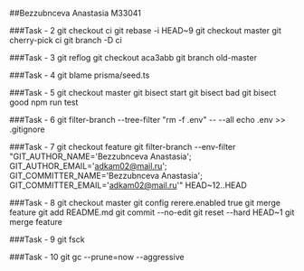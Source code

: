 ##Bezzubnceva Anastasia M33041

###Task - 2
git checkout ci
git rebase -i HEAD~9
git checkout master
git cherry-pick ci
git branch -D ci

###Task - 3
git reflog
git checkout aca3abb
git branch old-master

###Task - 4
git blame prisma/seed.ts

###Task - 5
git checkout master
git bisect start
git bisect bad
git bisect good
npm run test

###Task - 6
git filter-branch --tree-filter "rm -f .env" -- --all
echo .env >> .gitignore

###Task - 7
git checkout feature
git filter-branch --env-filter "GIT_AUTHOR_NAME='Bezzubnceva Anastasia'; GIT_AUTHOR_EMAIL='adkam02@mail.ru'; GIT_COMMITTER_NAME='Bezzubnceva Anastasia'; GIT_COMMITTER_EMAIL='adkam02@mail.ru'" HEAD~12..HEAD

###Task - 8
git checkout master
git config rerere.enabled true
git merge feature
git add README.md
git commit --no-edit
git reset --hard HEAD~1
git merge feature

###Task - 9
git fsck

###Task - 10
git gc --prune=now --aggressive
